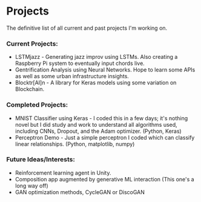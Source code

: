 # Projects
The definitive list of all current and past projects I'm working on.

### Current Projects:
* LSTMjazz - Generating jazz improv using LSTMs. Also creating a Raspberry Pi system to eventually input chords live.
* Gentrification Analysis using Neural Networks. Hope to learn some APIs as well as some urban infrastructure insights.
* Blocktr[AI]n - A library for Keras models using some variation on Blockchain.

### Completed Projects:
* MNIST Classifier using Keras - I coded this in a few days; it's nothing novel but I did study and work to understand all algorithms used, including CNNs, Dropout, and the Adam optimizer. (Python, Keras)
* Perceptron Demo - Just a simple perceptron I coded which can classify linear relationships. (Python, matplotlib, numpy)

### Future Ideas/Interests:
* Reinforcement learning agent in Unity.
* Composition app augmented by generative ML interaction (This one's a long way off)
* GAN optimization methods, CycleGAN or DiscoGAN

